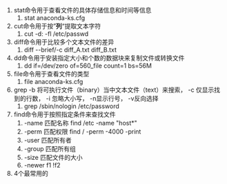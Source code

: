1. stat命令用于查看文件的具体存储信息和时间等信息
	1. stat anaconda-ks.cfg
2. cut命令用于按”**列**“提取文本字符
	1. cut -d: -fl /etc/passwd
3. diff命令用于比较多个文本文件的差异
	1. diff --brief/-c diff_A.txt diff_B.txt
4. dd命令用于安装指定大小和个数的数据块来复制文件或转换文件
	1. dd if=/dev/zero of=560_file count=1 bs=56M
5. file命令用于查看文件的类型
	1. file anaconda-ks.cfg
6. grep -b 将可执行文件（binary）当中文本文件（text）来搜索， -c 仅显示找到的行数， -i 忽略大小写， -n显示行号， -v反向选择
	1. grep /sbin/nologin /etc/password
7. find命令用于按照指定条件来查找文件
	1. -name   匹配名称  find /etc -name "host*"
	2. -perm   匹配权限  find / -perm -4000 -print
	3. -user   匹配所有者
	4. -group  匹配所有组
	5. -size   匹配文件的大小
	6. -newer  f1   !f2
8. 4个最常用的






